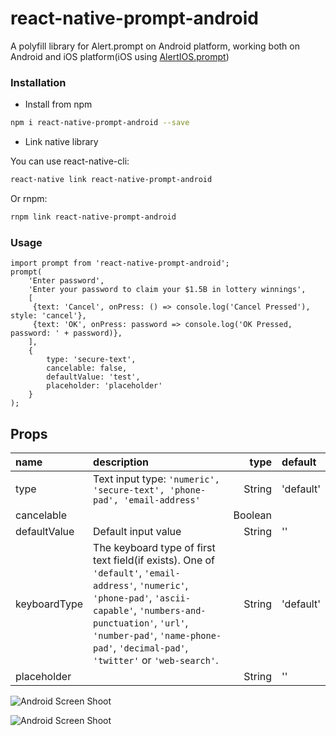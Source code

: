 # react-native-prompt-android
A polyfill library for Alert.prompt on Android platform, working both on Android and iOS platform(iOS using [AlertIOS.prompt](http://facebook.github.io/react-native/docs/alertios.html#prompt))


### Installation

* Install from npm

```bash
npm i react-native-prompt-android --save
```

* Link native library

You can use react-native-cli:
```bash
react-native link react-native-prompt-android
```

Or rnpm:
```bash
rnpm link react-native-prompt-android
```

### Usage

```
import prompt from 'react-native-prompt-android';
prompt(
    'Enter password',
    'Enter your password to claim your $1.5B in lottery winnings',
    [
     {text: 'Cancel', onPress: () => console.log('Cancel Pressed'), style: 'cancel'},
     {text: 'OK', onPress: password => console.log('OK Pressed, password: ' + password)},
    ],
    {
        type: 'secure-text',
        cancelable: false,
        defaultValue: 'test',
        placeholder: 'placeholder'
    }
);
```

## Props

 name                 | description                                 | type     | default
:-------------------- |:------------------------------------------- | --------:|:------------------
 type                 | Text input type: `'numeric', 'secure-text', 'phone-pad', 'email-address'`  |   String | 'default'
 cancelable           |                                             |  Boolean |
 defaultValue         | Default input value                         |   String | ''
 keyboardType         | The keyboard type of first text field(if exists). One of `'default'`, `'email-address'`, `'numeric'`, `'phone-pad'`, `'ascii-capable'`, `'numbers-and-punctuation'`, `'url'`, `'number-pad'`, `'name-phone-pad'`, `'decimal-pad'`, `'twitter'` or `'web-search'`. | String | 'default'
 placeholder          |                                             |   String | ''



![Android Screen Shoot](./Example/android.png)

![Android Screen Shoot](./Example/ios.png)
